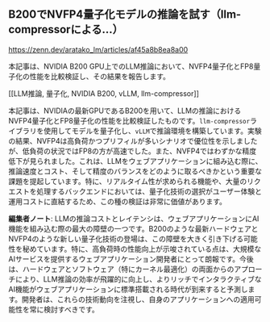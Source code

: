 ## B200でNVFP4量子化モデルの推論を試す（llm-compressorによる...）

https://zenn.dev/aratako_lm/articles/af45a8b8ea8a00

本記事は、NVIDIA B200 GPU上でのLLM推論において、NVFP4量子化とFP8量子化の性能を比較検証し、その結果を報告します。

[[LLM推論, 量子化, NVIDIA B200, vLLM, llm-compressor]]

本記事は、NVIDIAの最新GPUであるB200を用いて、LLMの推論におけるNVFP4量子化とFP8量子化の性能を比較検証したものです。`llm-compressor`ライブラリを使用してモデルを量子化し、`vLLM`で推論環境を構築しています。実験の結果、NVFP4は高負荷かつプリフィルが多いシナリオで優位性を示しましたが、低負荷の状況ではFP8の方が高速でした。また、NVFP4ではわずかな精度低下が見られました。これは、LLMをウェブアプリケーションに組み込む際に、推論速度とコスト、そして精度のバランスをどのように取るべきかという重要な課題を提起しています。特に、リアルタイム性が求められる機能や、大量のリクエストを処理するバックエンドにおいては、量子化技術の選択がユーザー体験と運用コストに直結するため、この種の検証は非常に価値があります。

**編集者ノート**: LLMの推論コストとレイテンシは、ウェブアプリケーションにAI機能を組み込む際の最大の障壁の一つです。B200のような最新ハードウェアとNVFP4のような新しい量子化技術の登場は、この障壁を大きく引き下げる可能性を秘めています。特に、高負荷時の性能向上が示唆されている点は、大規模なAIサービスを提供するウェブアプリケーション開発者にとって朗報です。今後は、ハードウェアとソフトウェア（特にカーネル最適化）の両面からのアプローチにより、LLM推論の効率が飛躍的に向上し、よりリッチでインタラクティブなAI機能がウェブアプリケーションに標準搭載される時代が到来すると予測します。開発者は、これらの技術動向を注視し、自身のアプリケーションへの適用可能性を常に検討すべきです。